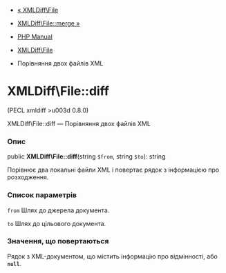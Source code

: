 - [« XMLDiff\File](class.xmldiff-file.md)
- [XMLDiff\File::merge »](xmldiff-file.merge.md)

- [PHP Manual](index.md)
- [XMLDiff\File](class.xmldiff-file.md)
- Порівняння двох файлів XML

# XMLDiff\File::diff

(PECL xmldiff \>u003d 0.8.0)

XMLDiff\File::diff — Порівняння двох файлів XML

### Опис

public **XMLDiff\File::diff**(string `$from`, string `$to`): string

Порівнює два локальні файли XML і повертає рядок з інформацією про
розходження.

### Список параметрів

`from`
Шлях до джерела документа.

`to`
Шлях до цільового документа.

### Значення, що повертаються

Рядок з XML-документом, що містить інформацію про відмінності, або
**`null`**.
